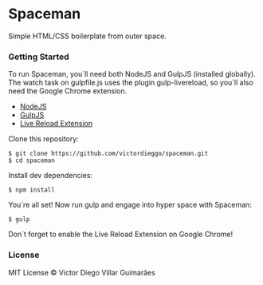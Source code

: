 # Spaceman #

Simple HTML/CSS boilerplate from outer space.

### Getting Started ###

To run Spaceman, you´ll need both NodeJS and GulpJS (installed globally). The watch task on gulpfile.js uses the plugin gulp-livereload, so you´ll also need the Google Chrome extension.

* [NodeJS](https://nodejs.org/en/)
* [GulpJS](http://gulpjs.com/)
* [Live Reload Extension](https://chrome.google.com/webstore/detail/livereload/jnihajbhpnppcggbcgedagnkighmdlei)

Clone this repository:

    $ git clone https://github.com/victordieggo/spaceman.git
    $ cd spaceman

Install dev dependencies:

    $ npm install

You´re all set! Now run gulp and engage into hyper space with Spaceman:

    $ gulp

Don´t forget to enable the Live Reload Extension on Google Chrome!

### License ###

MIT License © Victor Diego Villar Guimarães
